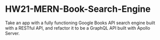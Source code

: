 # HW21-MERN-Book-Search-Engine
Take an app with a fully functioning Google Books API search engine built with a RESTful API, and refactor it to be a GraphQL API built with Apollo Server. 
